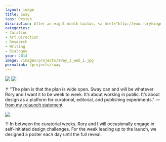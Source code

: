 ```yaml
---
layout: image
title: Sway
tags: Design
discription: After an eight month haitus, <a href="http://www.rorykingdesign.com">Rory King</A> and I decided to relaunch <a href="http://www.jarrettfuller.com/portfolio/design/swayzine.htm">Sway</a> in all new format. Instead of a magazine, the new format was an on-going experiment in research, curation, art direction, and dialogue centered on weekly themes.
categories:
- Curation
- Art Direction
- Research
- Writing
- Dialogue
year: 2014
image: /images/projects/sway_2_web_1.jpg
permalink: /projects/sway
---
```


<img src="/images/projects/sway_2_web_1.jpg">
<img src="/images/projects/sway_2_web_2.jpg">

<div class="images-right">
<p>&uarr; "The plan is that the plan is wide open. Sway can and will be whatever Rory and I want it to be week to week. It’s about working in public. It’s about design as a platform for curatorial, editorial, and publishing experiments." —<a href="http://jarrettfuller.tumblr.com/post/52763017764/the-new-sway">from my relaunch statement</A></p></div>
<section class="clear"></section>

<img src="/images/projects/sway_2_poster_1.jpg">

<div class="images-right"><p>&uarr; In between the curatorial weeks, Rory and I will occasionally engage in self-initiated design challenges. For the week leading up to the launch, we designed a poster each day until the full reveal.</p></div>
